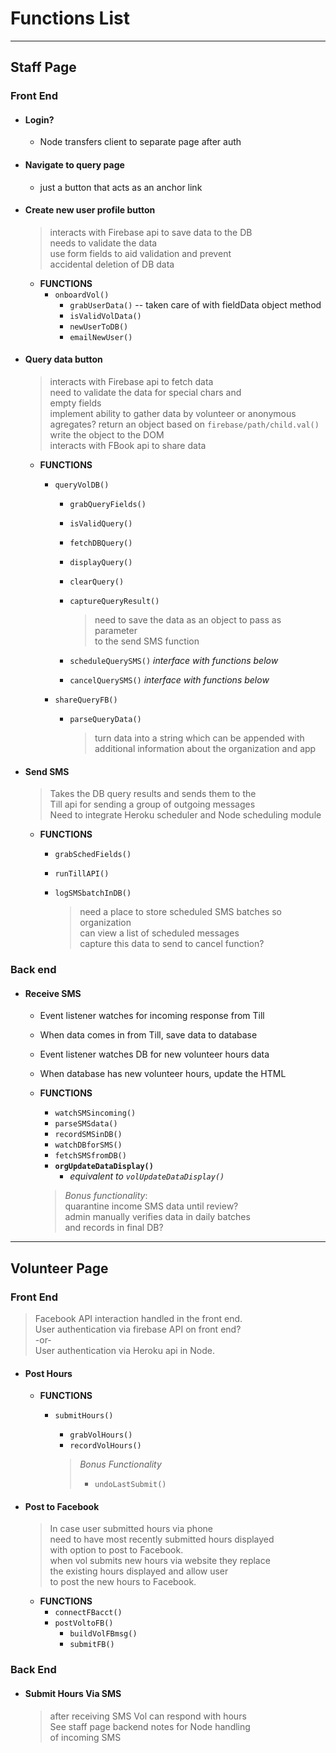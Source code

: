 # Functions List

------

## Staff Page

### Front End

- #### Login?
    - Node transfers client to separate page after auth
 
- #### Navigate to query page
    - just a button that acts as an anchor link


- #### Create new user profile button

    >interacts with Firebase api to save data to the DB  
    >needs to validate the data   
    >use form fields to aid validation and prevent  
    >accidental deletion of DB data

    - **FUNCTIONS**
        - `onboardVol()`
            - `grabUserData()` -- taken care of with fieldData object method
            - `isValidVolData()`
            - `newUserToDB()`
            - `emailNewUser()`

       
- #### Query data button

    >interacts with Firebase api to fetch data  
    >need to validate the data for special chars and   
    >empty fields  
    >implement ability to gather data by volunteer or anonymous agregates?
    >return an object based on `firebase/path/child.val()`  
    >write the object to the DOM  
    >interacts with FBook api to share data  

    - **FUNCTIONS**
        - `queryVolDB()`
            - `grabQueryFields()`
            - `isValidQuery()`
            - `fetchDBQuery()`
            - `displayQuery()`
            - `clearQuery()`
            - `captureQueryResult()`

                >need to save the data as an object to pass as parameter  
                >to the send SMS function  
                
            - `scheduleQuerySMS()` *interface with functions below* 
            - `cancelQuerySMS()`  *interface with functions below* 

        - `shareQueryFB()`
            - `parseQueryData()`  

                >turn data into a string which can be appended with  
                >additional information about the organization and app  

- #### Send SMS

    >Takes the DB query results and sends them to the  
    >Till api for sending a group of outgoing messages  
    >Need to integrate Heroku scheduler and Node scheduling module  

    - **FUNCTIONS** 
        - `grabSchedFields()`  
        - `runTillAPI()`
        - `logSMSbatchInDB()`

            >need a place to store scheduled SMS batches so organization  
            >can view a list of scheduled messages  
            >capture this data to send to cancel function?

### Back end

- #### Receive SMS
    - Event listener watches for incoming response from Till
    - When data comes in from Till, save data to database
    - Event listener watches DB for new volunteer hours data 
    - When database has new volunteer hours, update the HTML  

    - **FUNCTIONS**
        - `watchSMSincoming()`
        - `parseSMSdata()`
        - `recordSMSinDB()`
        - `watchDBforSMS()`
        - `fetchSMSfromDB()`
        - **`orgUpdateDataDisplay()`**
            - *equivalent to `volUpdateDataDisplay()`*  

        >*Bonus functionality*:  
        >quarantine income SMS data until review?  
        >admin manually verifies data in daily batches  
        >and records in final DB?  
        


-----



## Volunteer Page

### Front End

>Facebook API interaction handled in the front end.  
>User authentication via firebase API on front end?  
    -or-  
>User authentication via Heroku api in Node.  

- #### Post Hours

    - **FUNCTIONS**
        - `submitHours()`
            - `grabVolHours()`
            - `recordVolHours()`

            >*Bonus Functionality*  
            > - `undoLastSubmit()`

- #### Post to Facebook
    >In case user submitted hours via phone  
    >need to have most recently submitted hours displayed  
    >with option to post to Facebook.  
    >when vol submits new hours via website they replace  
    >the existing hours displayed and allow user  
    >to post the new hours to Facebook.  
    
    - **FUNCTIONS**
        - `connectFBacct()`
        - `postVoltoFB()`
            - `buildVolFBmsg()`
            - `submitFB()`

### Back End

- #### Submit Hours Via SMS  

    >after receiving SMS Vol can respond with hours  
    >See staff page backend notes for Node handling  
    >of incoming SMS  
